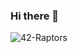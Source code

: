 ### Hi there 👋
![42-Raptors](https://user-images.githubusercontent.com/70452537/114314683-8a1fc380-9af3-11eb-90d7-ac3f520a6751.jpg)
